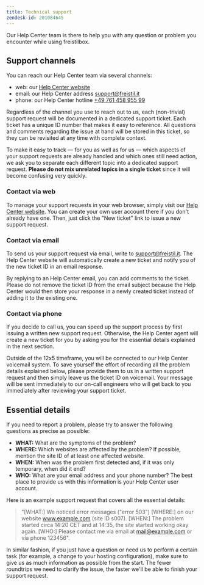 ```yaml
---
title: Technical support
zendesk-id: 201084645
---
```


Our Help Center team is there to help you with any question or problem you encounter while using freistilbox.


## Support channels

You can reach our Help Center team via several channels:

* web: our [Help Center website](http://freistil.zendesk.com)
* email: our Help Center address [support@freistil.it](mailto:support@freistil.it)
* phone: our Help Center hotline [+49 761 458 955 99](tel://+4976145895599)

Regardless of the channel you use to reach out to us, each (non-trivial) support request will be documented in a dedicated support ticket. Each ticket has a unique ID number that makes it easy to reference. All questions and comments regarding the issue at hand will be stored in this ticket, so they can be revisited at any time with complete context.

To make it easy to track — for you as well as for us — which aspects of your support requests are already handled and which ones still need action, we ask you to separate each different topic into a dedicated support request. **Please do not mix unrelated topics in a single ticket** since it will become confusing very quickly.


### Contact via web

To manage your support requests in your web browser, simply visit our [Help Center website](http://freistil.zendesk.com). You can create your own user account there if you don't already have one. Then, just click the "New ticket" link to issue a new support request.


### Contact via email

To send us your support request via email, write to [support@freistil.it](mailto:support@freistil.it). The Help Center website will automatically create a new ticket and notify you of the new ticket ID in an email response.

By replying to an Help Center email, you can add comments to the ticket. Please do not remove the ticket ID from the email subject because the Help Center would then store your response in a newly created ticket instead of adding it to the existing one.


### Contact via phone

If you decide to call us, you can speed up the support process by first issuing a written new support request. Otherwise, the Help Center agent will create a new ticket for you by asking you for the essential details explained in the next section.

Outside of the 12x5 timeframe, you will be connected to our Help Center voicemail system. To save yourself the effort of recording all the problem details explained below, please provide them to us in a written support request and then simply leave us the ticket ID on voicemail. Your message will be sent immediately to our on-call engineers who will get back to you immediately after reviewing your support ticket.


## Essential details

If you need to report a problem, please try to answer the following questions as precise as possible:

* **WHAT:** What are the symptoms of the problem?
* **WHERE:** Which websites are affected by the problem? If possible, mention the site ID of at least one affected website.
* **WHEN:** When was the problem first detected and, if it was only temporary, when did it end?
* **WHO:** What are your email address and your phone number? The best place to provide us with this information is your Help Center user account.

Here is an example support request that covers all the essential details:

>"[WHAT:] We noticed error messages ("error 503") [WHERE:] on our website www.example.com (site ID s007). [WHEN:] The problem started circa 14:20 CET and at 14:35, the site started working okay again. [WHO:] Please contact me via email at mail@example.com or via phone 123456".

In similar fashion, if you just have a question or need us to perform a certain task (for example, a change to your hosting configuration), make sure to give us as much information as possible from the start. The fewer roundtrips we need to clarify the issue, the faster we'll be able to finish your support request.
